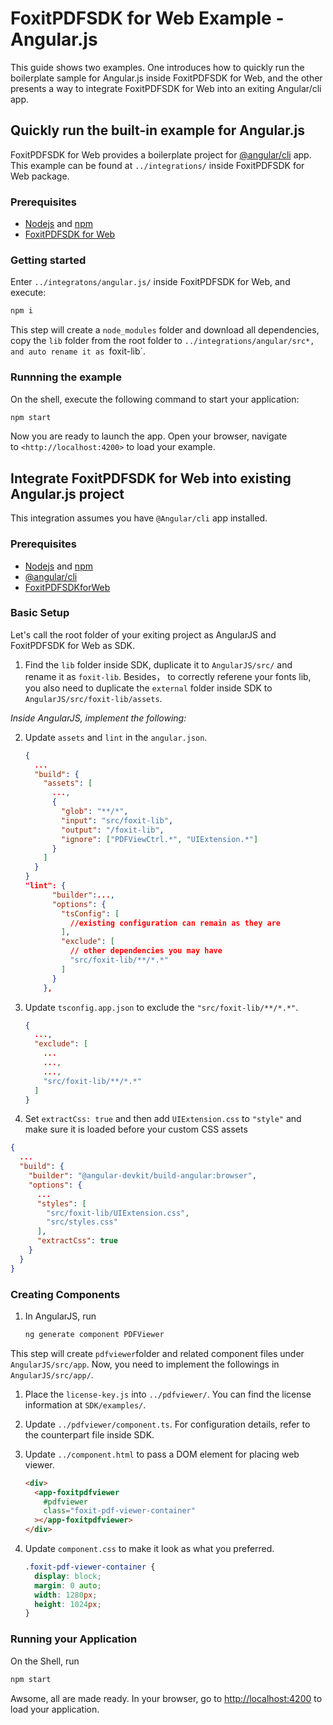 # FoxitPDFSDK for Web Example - Angular.js

This guide shows two examples. One introduces how to quickly run the boilerplate sample for Angular.js inside FoxitPDFSDK for Web, and the other presents a way to integrate FoxitPDFSDK for Web into an exiting Angular/cli app.

## Quickly run the built-in example for Angular.js

FoxitPDFSDK for Web provides a boilerplate project for [@angular/cli](https://www.npmjs.com/package/@angular/cli) app. This example can be found at `../integrations/` inside FoxitPDFSDK for Web package.

### Prerequisites

- [Nodejs](https://nodejs.org/en/) and [npm](https://www.npmjs.com)
- [FoxitPDFSDK for Web](https://developers.foxitsoftware.com/pdf-sdk/Web)

### Getting started

Enter `../integratons/angular.js/` inside FoxitPDFSDK for Web, and execute:

  ```sh
  npm i
  ```
This step will create a `node_modules` folder and download all dependencies, copy the `lib` folder from the root folder to `../integrations/angular/src*, and auto rename it as `foxit-lib`.

### Runnning the example

On the shell, execute the following command to start your application:

  ```sh
  npm start
  ```

Now you are ready to launch the app. Open your browser, navigate to `<http://localhost:4200>` to load your example.

## Integrate FoxitPDFSDK for Web into existing Angular.js project
This integration assumes you have `@Angular/cli` app installed.

### Prerequisites

- [Nodejs](https://nodejs.org/en/) and [npm](https://www.npmjs.com)
- [@angular/cli](https://www.npmjs.com/package/@angular/cli)
- [FoxitPDFSDKforWeb](https://developers.foxitsoftware.com/pdf-sdk/Web)

### Basic Setup

Let's call the root folder of your exiting project as AngularJS and FoxitPDFSDK for Web as SDK.

1. Find the `lib` folder inside SDK, duplicate it to `AngularJS/src/` and rename it as `foxit-lib`. Besides， to correctly referene your fonts lib, you also need to duplicate the `external` folder inside SDK to `AngularJS/src/foxit-lib/assets`. 

_Inside AngularJS, implement the following:_

2. Update `assets` and `lint` in the `angular.json`.

   ```json
   {
     ...
     "build": {
       "assets": [
         ...,
         {
           "glob": "**/*",
           "input": "src/foxit-lib",
           "output": "/foxit-lib",
           "ignore": ["PDFViewCtrl.*", "UIExtension.*"]
         }
       ]
     }
   }
   "lint": {
         "builder":...,
         "options": {
           "tsConfig": [
             //existing configuration can remain as they are
           ],
           "exclude": [
             // other dependencies you may have
             "src/foxit-lib/**/*.*"
           ]
         }
       },
   ```

3. Update `tsconfig.app.json` to exclude the `"src/foxit-lib/**/*.*"`.

   ```json
   {
     ...,
     "exclude": [
       ...
       ...,
       ...,
       "src/foxit-lib/**/*.*"
     ]
   }

   ```

4. Set `extractCss: true` and then add `UIExtension.css` to `"style"` and make sure it is loaded before your custom CSS assets

  ```json
  {
    ...
    "build": {
      "builder": "@angular-devkit/build-angular:browser",
      "options": {
        ...
        "styles": [
          "src/foxit-lib/UIExtension.css",
          "src/styles.css"
        ],
        "extractCss": true
      }
    }
  }
  ```

### Creating Components

1. In AngularJS, run

   ```sh
   ng generate component PDFViewer
   ```
This step will create `pdfviewer`folder and related component files under `AngularJS/src/app`. Now, you need to implement the followings in `AngularJS/src/app/`. 

1. Place the `license-key.js` into `../pdfviewer/`. You can find the license information at `SDK/examples/`.
2. Update `../pdfviewer/component.ts`. For configuration details, refer to the counterpart file inside SDK. 
3. Update `../component.html` to pass a DOM element for placing web viewer.

   ```html
   <div>
     <app-foxitpdfviewer
       #pdfviewer
       class="foxit-pdf-viewer-container"
     ></app-foxitpdfviewer>
   </div>
   ```

4. Update `component.css` to make it look as what you preferred.

   ```css
   .foxit-pdf-viewer-container {
     display: block;
     margin: 0 auto;
     width: 1280px;
     height: 1024px;
   }
   ```

### Running your Application

On the Shell, run

   ```sh
   npm start
   ```

Awsome, all are made ready. In your browser, go to <http://localhost:4200> to load your application.
